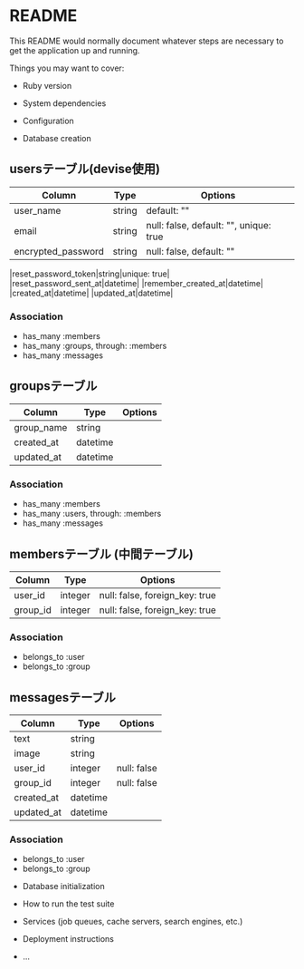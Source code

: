 # README

This README would normally document whatever steps are necessary to get the
application up and running.

Things you may want to cover:

* Ruby version

* System dependencies

* Configuration

* Database creation


## usersテーブル(devise使用)

|Column|Type|Options|
|------|----|-------|
|user_name|string|default: ""|
|email|string|null: false, default: "", unique: true|
|encrypted_password|string|null: false, default: ""|

|reset_password_token|string|unique: true|
|reset_password_sent_at|datetime|
|remember_created_at|datetime|
|created_at|datetime|
|updated_at|datetime|


### Association
- has_many :members
- has_many :groups, through: :members
- has_many :messages

## groupsテーブル
|Column|Type|Options|
|------|----|-------|
|group_name|string||null: false, default: ""|
|created_at|datetime|
|updated_at|datetime|


### Association
- has_many :members
- has_many :users, through: :members
- has_many :messages

## membersテーブル (中間テーブル)
|Column|Type|Options|
|------|----|-------|
|user_id|integer|null: false, foreign_key: true|
|group_id|integer|null: false, foreign_key: true|

### Association
- belongs_to :user
- belongs_to :group


## messagesテーブル
|Column|Type|Options|
|------|----|-------|
|text|string|
|image|string|
|user_id|integer|null: false|
|group_id|integer|null: false|
|created_at|datetime|
|updated_at|datetime|

### Association
- belongs_to :user
- belongs_to :group




* Database initialization

* How to run the test suite

* Services (job queues, cache servers, search engines, etc.)

* Deployment instructions

* ...
